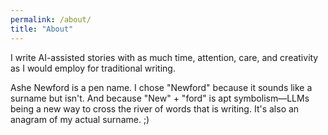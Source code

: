 ```yaml
---
permalink: /about/
title: "About"
---
```


I write AI-assisted stories with as much time, attention, care, and creativity as I would employ for traditional writing.

Ashe Newford is a pen name. I chose "Newford" because it sounds like a surname but isn't. And because "New" + "ford" is apt symbolism—LLMs being a new way to cross the river of words that is writing. It's also an anagram of my actual surname. ;)
